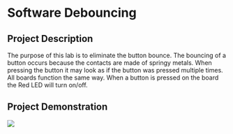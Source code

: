 # Software Debouncing

## Project Description
The purpose of this lab is to eliminate the button bounce.  The bouncing of a button occurs because the contacts are made of springy metals.  When pressing the button it may look as if the button was pressed multiple times. All boards function the same way.  When a button is pressed on the board the Red LED will turn on/off.

## Project Demonstration

![](https://media.giphy.com/media/xT9IgIeCpTodPFeOKk/giphy.gif)
